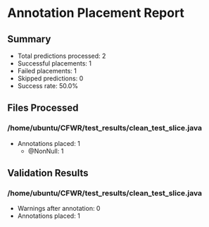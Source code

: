 # Annotation Placement Report

## Summary

- Total predictions processed: 2
- Successful placements: 1
- Failed placements: 1
- Skipped predictions: 0
- Success rate: 50.0%

## Files Processed

### /home/ubuntu/CFWR/test_results/clean_test_slice.java
- Annotations placed: 1
  - @NonNull: 1

## Validation Results

### /home/ubuntu/CFWR/test_results/clean_test_slice.java
- Warnings after annotation: 0
- Annotations placed: 1

